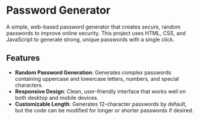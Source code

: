 # Password Generator

A simple, web-based password generator that creates secure, random passwords to improve online security. This project uses HTML, CSS, and JavaScript to generate strong, unique passwords with a single click.

## Features

- **Random Password Generation**: Generates complex passwords containing uppercase and lowercase letters, numbers, and special characters.
- **Responsive Design**: Clean, user-friendly interface that works well on both desktop and mobile devices.
- **Customizable Length**: Generates 12-character passwords by default, but the code can be modified for longer or shorter passwords if desired.
